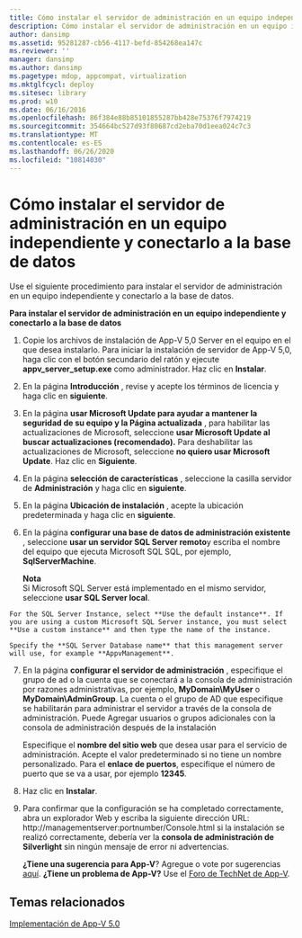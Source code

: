 ```yaml
---
title: Cómo instalar el servidor de administración en un equipo independiente y conectarlo a la base de datos
description: Cómo instalar el servidor de administración en un equipo independiente y conectarlo a la base de datos
author: dansimp
ms.assetid: 95281287-cb56-4117-befd-854268ea147c
ms.reviewer: ''
manager: dansimp
ms.author: dansimp
ms.pagetype: mdop, appcompat, virtualization
ms.mktglfcycl: deploy
ms.sitesec: library
ms.prod: w10
ms.date: 06/16/2016
ms.openlocfilehash: 86f384e88b85101855287bb428e75376f7974219
ms.sourcegitcommit: 354664bc527d93f80687cd2eba70d1eea024c7c3
ms.translationtype: MT
ms.contentlocale: es-ES
ms.lasthandoff: 06/26/2020
ms.locfileid: "10814030"
---
```

# Cómo instalar el servidor de administración en un equipo independiente y conectarlo a la base de datos


Use el siguiente procedimiento para instalar el servidor de administración en un equipo independiente y conectarlo a la base de datos.

**Para instalar el servidor de administración en un equipo independiente y conectarlo a la base de datos**

1.  Copie los archivos de instalación de App-V 5,0 Server en el equipo en el que desea instalarlo. Para iniciar la instalación de servidor de App-V 5,0, haga clic con el botón secundario del ratón y ejecute **appv\_server\_setup.exe** como administrador. Haz clic en **Instalar**.

2.  En la página **Introducción** , revise y acepte los términos de licencia y haga clic en **siguiente**.

3.  En la página **usar Microsoft Update para ayudar a mantener la seguridad de su equipo y la Página actualizada** , para habilitar las actualizaciones de Microsoft, seleccione **usar Microsoft Update al buscar actualizaciones (recomendado).** Para deshabilitar las actualizaciones de Microsoft, seleccione **no quiero usar Microsoft Update**. Haz clic en **Siguiente**.

4.  En la página **selección de características** , seleccione la casilla servidor de **Administración** y haga clic en **siguiente**.

5.  En la página **Ubicación de instalación** , acepte la ubicación predeterminada y haga clic en **siguiente**.

6.  En la página **configurar una base de datos de administración existente** , seleccione **usar un servidor SQL Server remoto**y escriba el nombre del equipo que ejecuta Microsoft SQL SQL, por ejemplo, **SqlServerMachine**.

    **Nota**  
    Si Microsoft SQL Server está implementado en el mismo servidor, seleccione **usar SQL Server local**.



~~~
For the SQL Server Instance, select **Use the default instance**. If you are using a custom Microsoft SQL Server instance, you must select **Use a custom instance** and then type the name of the instance.

Specify the **SQL Server Database name** that this management server will use, for example **AppvManagement**.
~~~

7. En la página **configurar el servidor de administración** , especifique el grupo de ad o la cuenta que se conectará a la consola de administración por razones administrativas, por ejemplo, **MyDomain\\MyUser** o **MyDomain\\AdminGroup**. La cuenta o el grupo de AD que especifique se habilitarán para administrar el servidor a través de la consola de administración. Puede Agregar usuarios o grupos adicionales con la consola de administración después de la instalación

   Especifique el **nombre del sitio web** que desea usar para el servicio de administración. Acepte el valor predeterminado si no tiene un nombre personalizado. Para el **enlace de puertos**, especifique el número de puerto que se va a usar, por ejemplo **12345**.

8. Haz clic en **Instalar**.

9. Para confirmar que la configuración se ha completado correctamente, abra un explorador Web y escriba la siguiente dirección URL: http://managementserver:portnumber/Console.html si la instalación se realizó correctamente, debería ver la **consola de administración de Silverlight** sin ningún mensaje de error ni advertencias.

   **¿Tiene una sugerencia para App-V**? Agregue o vote por sugerencias [aquí](http://appv.uservoice.com/forums/280448-microsoft-application-virtualization). **¿Tiene un problema de App-V?** Use el [Foro de TechNet de App-V](https://social.technet.microsoft.com/Forums/home?forum=mdopappv).

## Temas relacionados


[Implementación de App-V 5.0](deploying-app-v-50.md)









